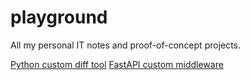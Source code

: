 # playground

All my personal IT notes and proof-of-concept projects.

[Python custom diff tool](python-custom-diff-tool)
[FastAPI custom middleware](fastapi-custom-middleware)
